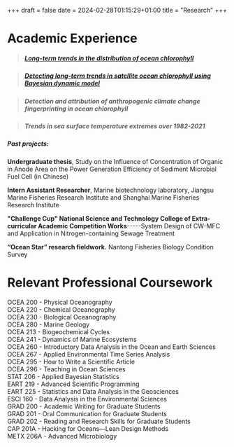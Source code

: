 +++ 
draft = false 
date = 2024-02-28T01:15:29+01:00 
title = "Research" 
+++

# Academic Experience

>##### [Long-term trends in the distribution of ocean chlorophyll](https://essopenarchive.org/users/672150/articles/671368-long-term-trends-in-the-distribution-of-ocean-chlorophyll)

>##### [Detecting long-term trends in satellite ocean chlorophyll using Bayesian dynamic model](https://drive.google.com/file/d/1qecQzjSfPtNYV5pstIIhMKEyvxhqYBjn/view?usp=sharing)

>##### Detection and attribution of anthropogenic climate change fingerprinting in ocean chlorophyll

>##### Trends in sea surface temperature extremes over 1982-2021



##### Past projects:

**Undergraduate thesis**, Study on the Influence of Concentration of Organic in Anode Area on the Power Generation Efficiency of Sediment Microbial Fuel Cell (in Chinese) 

**Intern Assistant Researcher**, Marine biotechnology laboratory, Jiangsu Marine Fisheries Research Institute and Shanghai Marine Fisheries Research Institute 

**"Challenge Cup" National Science and Technology College of Extra-curricular Academic Competition Works**-----System Design of CW-MFC and Application in Nitrogen-containing Sewage Treatment

**“Ocean Star” research fieldwork.** Nantong Fisheries Biology Condition Survey


# Relevant Professional Coursework

OCEA 200 - Physical Oceanography\
OCEA 220 - Chemical Oceanography\
OCEA 230 - Biological Oceanography\
OCEA 280 - Marine Geology\
OCEA 213 - Biogeochemical Cycles\
OCEA 241 - Dynamics of Marine Ecosystems\
OCEA 260 - Introductory Data Analysis in the Ocean and Earth Sciences\
OCEA 267 - Applied Environmental Time Series Analysis\
OCEA 295 - How to Write a Scientific Article\
OCEA 296 - Teaching in Ocean Sciences\
STAT 206 - Applied Bayesian Statistics\
EART 219 - Advanced Scientific Programming\
EART 225 - Statistics and Data Analysis in the Geosciences\
ESCI 160 - Data Analysis in the Environmental Sciences\
GRAD 200 - Academic Writing for Graduate Students\
GRAD 201 - Oral Communication for Graduate Students\
GRAD 202 - Reading and Research Skills for Graduate Students\
CAP 201A - Hacking for Oceans—Lean Design Methods\
METX 206A - Advanced Microbiology
